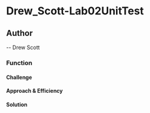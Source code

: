 # Drew_Scott-Lab02UnitTest

## Author
-- Drew Scott

### Function


#### Challenge

#### Approach & Efficiency

#### Solution